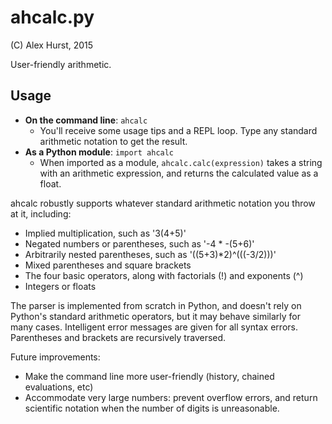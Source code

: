 # ahcalc.py
(C) Alex Hurst, 2015

User-friendly arithmetic.

## Usage

- **On the command line**: `ahcalc`
    - You'll receive some usage tips and a REPL loop. Type any standard arithmetic notation to get the result.
- **As a Python module**: `import ahcalc`
    - When imported as a module, `ahcalc.calc(expression)` takes a string with an arithmetic expression, and returns the calculated value as a float.

ahcalc robustly supports whatever standard arithmetic notation you throw at it, including:

- Implied multiplication, such as '3(4+5)'
- Negated numbers or parentheses, such as '-4 * -(5+6)'
- Arbitrarily nested parentheses, such as '((5+3)*2)^(((-3/2)))'
- Mixed parentheses and square brackets
- The four basic operators, along with factorials (!) and exponents (^)
- Integers or floats

The parser is implemented from scratch in Python, and doesn't rely on Python's standard arithmetic operators, but it may behave similarly for many cases. Intelligent error messages are given for all syntax errors. Parentheses and brackets are recursively traversed.


Future improvements:

- Make the command line more user-friendly (history, chained evaluations, etc)
- Accommodate very large numbers: prevent overflow errors, and return scientific notation when the number of digits is unreasonable.
